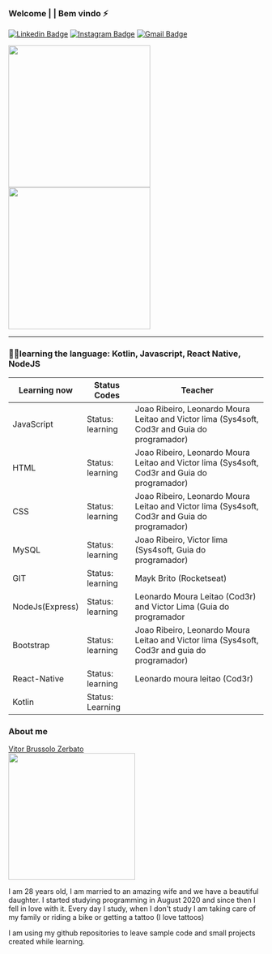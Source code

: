 ### Welcome | | Bem vindo ⚡

<!--
**Swankfuck/Swankfuck** is a ✨ _special_ ✨ repository because its `README.md` (this file) appears on your GitHub profile.

Here are some ideas to get you started:

- 🔭 I’m currently working on ...
- 🌱 I’m currently learning ...
- 👯 I’m looking to collaborate on ...
- 🤔 I’m looking for help with ...
- 💬 Ask me about ...
- 📫 How to reach me: ...
- 😄 Pronouns: ...
- ⚡ Fun fact: ...
img.gif-->

[![Linkedin Badge](https://img.shields.io/badge/-Linkedin-blue?style=flat-square&logo=Linkedin&logoColor=white&link=https:/https://www.linkedin.com/in/vitor-brussolo-zerbato-474447176//)](https://www.linkedin.com/in/vitor-brussolo-zerbato-474447176//)
[![Instagram Badge](https://img.shields.io/badge/-Instagram-a43b9d?style=flat-square&logo=Instagram&logoColor=white&link=https://https://www.instagram.com/vihhbz/?hl=pt-br/)](https://www.instagram.com/vihhbz/?hl=pt-br/)
[![Gmail Badge](https://img.shields.io/badge/-Gmail-c14438?style=flat-square&logo=Gmail&logoColor=white&link=mailto:vitorbrussolo@gmail.com)](mailto:vitorbrussolo@gmail.com)
<p float="left">
<img style="margin: 0 auto" src="https://media.giphy.com/media/h4HxXVdFQIBq6vMt1q/giphy.gif" height="280">
<img style="margin: 0 auto" src="https://user-images.githubusercontent.com/70340981/93691562-2aad8800-fabd-11ea-96b8-55b8414d9b1b.png" height="280">
</p>


---------------------------------------------------------------------------------------------------------------------------------------------------------

### 👨‍💻learning the language: Kotlin, Javascript, React Native, NodeJS



|Learning now          | Status Codes                                       |Teacher                                                                                           |
|----------------------|----------------------------------------------------|--------------------------------------------------------------------------------------------------|
|JavaScript            | Status: learning                                   |Joao Ribeiro, Leonardo Moura Leitao and Victor lima (Sys4soft, Cod3r and Guia do programador)     |
|HTML                  | Status: learning                                   |Joao Ribeiro, Leonardo Moura Leitao and Victor lima (Sys4soft, Cod3r and Guia do programador)     | 
|CSS                   | Status: learning                                   |Joao Ribeiro, Leonardo Moura Leitao and Victor lima (Sys4soft, Cod3r and Guia do programador)     |
|MySQL                 | Status: learning                                   |Joao Ribeiro, Victor lima (Sys4soft, Guia do programador)                                         |
|GIT                   | Status: learning                                   |Mayk Brito (Rocketseat)                                                                           |
|NodeJs(Express)       | Status: learning                                   |Leonardo Moura Leitao (Cod3r) and Victor Lima (Guia do programador                                |
|Bootstrap             | Status: learning                                   |Joao Ribeiro, Leonardo Moura Leitao and Victor lima (Sys4soft, Cod3r and guia do programador)     | 
React-Native           | Status: learning                                   |Leonardo moura leitao (Cod3r)                                                       |
Kotlin                 | Status: Learning                                   | 

 

### About me

<div class="LI-profile-badge"  data-version="v1" data-size="medium" data-locale="pt_BR" data-type="vertical" data-theme="dark" data-vanity="vitor-brussolo-zerbato-474447176"><a class="LI-simple-link" href='https://br.linkedin.com/in/vitor-brussolo-zerbato-474447176?trk=profile-badge'>Vitor Brussolo Zerbato</a></div>
 <img src="https://user-images.githubusercontent.com/70340981/110213224-d6853d00-7e7d-11eb-83cd-71d9dd5e755e.jpg" width="250" height="250"/>

I am 28 years old, I am married to an amazing wife and we have a beautiful daughter. I started studying programming in August 2020 and since then I fell in love with it. Every day I study, when I don't study I am taking care of my family or riding a bike or getting a tattoo (I love tattoos)

I am using my github repositories to leave sample code and small projects created while learning.

 
